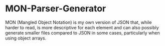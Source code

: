 # MON-Parser-Generator
 MON (Mangled Object Notation) is my own version of JSON that, while harder to read, is more descriptive for each element and can also possibly generate smaller files compared to JSON in some cases, particularly when using object arrays.
